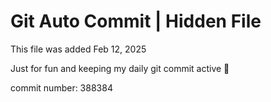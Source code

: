 # Git Auto Commit | Hidden File

This file was added Feb 12, 2025

Just for fun and keeping my daily git commit active 🤪

commit number: 388384
